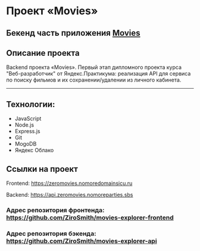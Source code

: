 # Проект «Movies»
## Бекенд часть приложения [Movies](https://github.com/ZiroSmith/movies-explorer-frontend)

## Описание проекта
Backend проекта «Movies». Первый этап дипломного проекта курса "Веб-разработчик" от Яндекс.Практикума: реализация API для сервиса по поиску фильмов и их сохранении/удалении из личного кабинета.

---
## Технологии:
- JavaScript
- Node.js
- Express.js
- Git
- MogoDB
- Яндекс Облако


## Ссылки на проект

Frontend: https://zeromovies.nomoredomainsicu.ru

Backend: https://api.zeromovies.nomoreparties.sbs

### Адрес репозитория фронтенда: https://github.com/ZiroSmith/movies-explorer-frontend
### Адрес репозитория бэкенда: https://github.com/ZiroSmith/movies-explorer-api


